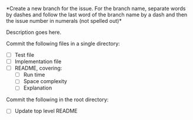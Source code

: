 \*Create a new branch for the issue.  For the branch name, separate words by dashes and follow the last word of the branch name by a dash and then the issue number in numerals (not spelled out)\*

Description goes here.  


Commit the following files in a single directory:
- [ ] Test file
- [ ] Implementation file
- [ ] README, covering:
  - [ ] Run time
  - [ ] Space complexity
  - [ ] Explanation

Commit the following in the root directory:

- [ ] Update top level README
